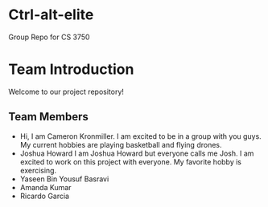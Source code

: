 # Ctrl-alt-elite

Group Repo for CS 3750

# Team Introduction

Welcome to our project repository!

## Team Members

- Hi, I am Cameron Kronmiller. I am excited to be in a group with you guys. My current hobbies are playing basketball and flying drones.
- Joshua Howard
  I am Joshua Howard but everyone calls me Josh. I am excited to work on this project with everyone. My favorite hobby is exercising.
- Yaseen Bin Yousuf Basravi
- Amanda Kumar
- Ricardo Garcia
